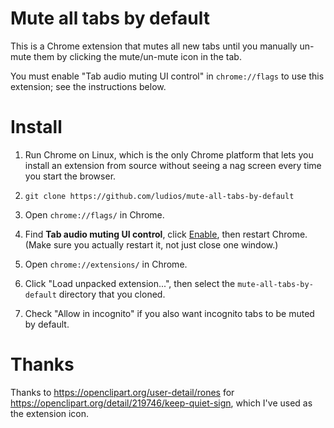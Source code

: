 Mute all tabs by default
===
This is a Chrome extension that mutes all new tabs until you manually un-mute
them by clicking the mute/un-mute icon in the tab.

You must enable "Tab audio muting UI control" in `chrome://flags` to use this
extension; see the instructions below.


Install
===
1.	Run Chrome on Linux, which is the only Chrome platform that lets you install an
	extension from source without seeing a nag screen every time you start the browser.

2.	`git clone https://github.com/ludios/mute-all-tabs-by-default`

3.	Open `chrome://flags/` in Chrome.

4.	Find <b>Tab audio muting UI control</b>, click <u>Enable</u>, then restart Chrome.
	(Make sure you actually restart it, not just close one window.)

5.	Open `chrome://extensions/` in Chrome.

6.	Click "Load unpacked extension...", then select the `mute-all-tabs-by-default` directory that you cloned.

7.	Check "Allow in incognito" if you also want incognito tabs to be muted by default.


Thanks
===
Thanks to https://openclipart.org/user-detail/rones for
https://openclipart.org/detail/219746/keep-quiet-sign, which I've used as the extension icon.
